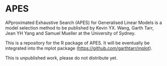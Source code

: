 # APES
APproximated Exhaustive Search (APES) for Generalised Linear Models is a model selection method to be published by Kevin YX. Wang, Garth Tarr, Jean YH Yang and Samuel Mueller at the University of Sydney. 


This is a repository for the R package of APES. It will be eventually be integrated into the mplot package (https://github.com/garthtarr/mplot).

This is unpublished work, please do not distribute yet. 
